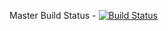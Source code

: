 Master Build Status - [![Build Status](https://travis-ci.com/Saaaaaaaaaaaam/SEM-Rerun.svg?branch=master)](https://travis-ci.com/Saaaaaaaaaaaam/SEM-Rerun)